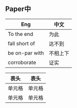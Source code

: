 ## Paper中

|  Eng  | 中文  |
|  ----  | ----  |
| To the end | 为此 |
| fall short of| 达不到 |
| be on-par with | 不相上下 |
|corroborate|证实|





|  表头   | 表头  |
|  ----  | ----  |
| 单元格  | 单元格 |
| 单元格  | 单元格 |

